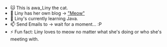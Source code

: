 - 🐱 This is awa_Liny the cat.
- 🌈 Liny has her own blog → ["Meow"](http://120.26.192.78/)
- 🌱 Liny's currently learning Java.
- 📫 Send Emails to → wait for a moment... :P
- ⚡ Fun fact: Liny loves to meow no matter what she's doing or who she's meeting with.

<!---
awaLiny2333/awaLiny2333 is a ✨ special ✨ repository because its `README.md` (this file) appears on your GitHub profile.
You can click the Preview link to take a look at your changes.
--->
